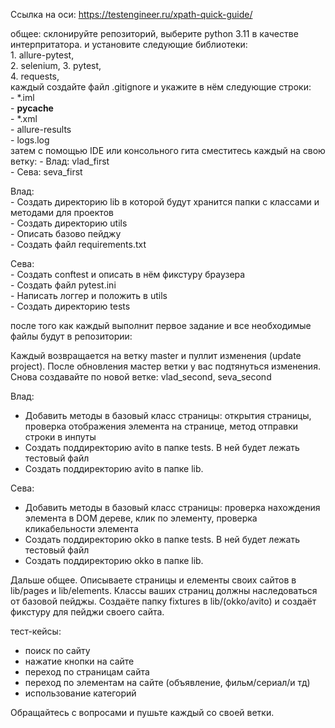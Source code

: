 Ссылка на оси: https://testengineer.ru/xpath-quick-guide/

общее:
    склонируйте репозиторий,
    выберите python 3.11 в качестве интерпритатора.
    и установите следующие библиотеки:    
        1. allure-pytest,  
        2. selenium, 
        3. pytest,  
        4. requests,    
    каждый создайте файл .gitignore и укажите в нём следующие строки:  
       - *.iml   
       - __pycache__    
       - *.xml    
       - allure-results    
       - logs.log      
    затем с помощью IDE или консольного гита сместитесь каждый на свою ветку:
        - Влад: vlad_first  
        - Сева: seva_first    

Влад:  
    - Создать директорию lib в которой будут хранится папки с классами и методами для проектов  
    - Cоздать директорию utils  
    - Описать базово пейджу  
    - Создать файл requirements.txt  

Сева:   
    - Создать conftest и описать в нём фикстуру браузера  
    - Создать файл pytest.ini  
    - Написать логгер и положить в utils  
    - Создать директорию tests  

после того как каждый выполнит первое задание и все необходимые файлы будут в репозитории:

Каждый возвращается на ветку master и пуллит изменения (update project). После обновления мастер ветки
у вас подтянуться изменения. Снова создавайте по новой ветке: vlad_second, seva_second

Влад:
- Добавить методы в базовый класс страницы: открытия страницы, проверка отображения элемента на странице, метод отправки строки в инпуты
- Создать поддиректорию avito в папке tests. В ней будет лежать тестовый файл
- Создать поддиректорию avito в папке lib.

Сева:
- Добавить методы в базовый класс страницы: проверка нахождения элемента в DOM дереве, клик по элементу, проверка кликабельности элемента
- Создать поддиректорию okko в папке tests. В ней будет лежать тестовый файл
- Создать поддиректорию okko в папке lib.

Дальше общее.
Описываете страницы и елементы своих сайтов в lib/pages и lib/elements.
Классы ваших страниц должны наследоваться от базовой пейджы.
Создаёте папку fixtures в lib/(okko/avito) и создаёт фикстуру для пейджи своего сайта.


тест-кейсы:
   - поиск по сайту  
   - нажатие кнопки на сайте  
   - переход по страницам сайта  
   - переход по элементам на сайте (объявление, фильм/сериал/и тд)  
   - использование категорий  

Обращайтесь с вопросами и пушьте каждый со своей ветки.